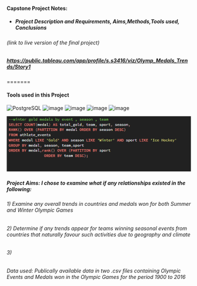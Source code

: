 
#### Capstone Project Notes:
##### <ul><li>Project Description and Requirements, Aims,Methods,Tools used, Conclusions </li></ul>
###### *(link to live version of the final project)*
##### https://public.tableau.com/app/profile/s.s3416/viz/Olymp_Medals_Trends/Story1 
=======
#### Tools used in this Project

![PostgreSQL](https://a11ybadges.com/badge?logo=postgresql)  ![image](https://github.com/ssoehdata/SQL_for_Data_Science_Specialization_Course/assets/150803481/7fdb4c26-a680-4985-9bc9-39a147d4f8d3) ![image](https://img.shields.io/badge/Microsoft_SQL_Server-CC2927?style=for-the-badge&logo=microsoft-sql-server&logoColor=white) ![image](https://img.shields.io/badge/Tableau-E97627?style=for-the-badge&logo=Tableau&logoColor=white) 
![image](https://img.shields.io/badge/Microsoft_Excel-217346?style=for-the-badge&logo=microsoft-excel&logoColor=white) 


![alt text](https://github.com/ssoehdata/SQL_for_Data_Science_Specialization_Course/blob/main/Courses/4_SQL_for_DataScience_Capstone_Project/Capstone_Project/Final_Project_Materials/SQLQueries_examples/goldmedal_window_function.png) 

##### Project Aims: I chose to examine what if any relationships existed in the following:
###### <n1>1) Examine any overall trends in countries and medals won for both Summer and Winter Olympic Games 
###### <n1>2) Determine if any trends appear for teams winning seasonal events from countries that naturally favour such activities due to geography and climate
###### <n1>3) 
###### Data used: Publically available data in two .csv files containing Olympic Events and Medals won in the Olympic Games for the period 1900 to 2016


